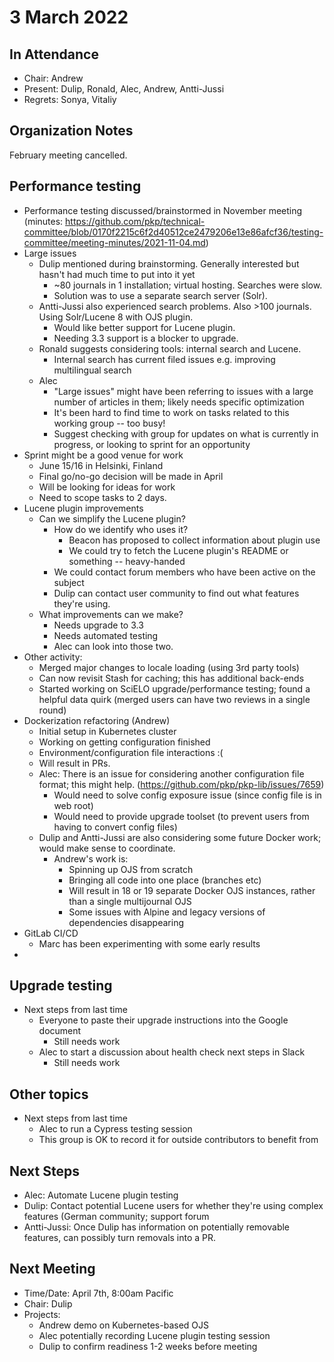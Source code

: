 # 3 March 2022

In Attendance
-------------

- Chair: Andrew
- Present: Dulip, Ronald, Alec, Andrew, Antti-Jussi
- Regrets: Sonya, Vitaliy

Organization Notes
-------------------
February meeting cancelled.

Performance testing
-------------------
- Performance testing discussed/brainstormed in November meeting (minutes: https://github.com/pkp/technical-committee/blob/0170f2215c6f2d40512ce2479206e13e86afcf36/testing-committee/meeting-minutes/2021-11-04.md)
- Large issues
    - Dulip mentioned during brainstorming. Generally interested but hasn't had much time to put into it yet
        - ~80 journals in 1 installation; virtual hosting. Searches were slow.
        - Solution was to use a separate search server (Solr).
    - Antti-Jussi also experienced search problems. Also >100 journals. Using Solr/Lucene 8 with OJS plugin.
        - Would like better support for Lucene plugin.
        - Needing 3.3 support is a blocker to upgrade.
    - Ronald suggests considering tools: internal search and Lucene.
        - Internal search has current filed issues e.g. improving multilingual search
    - Alec
        - "Large issues" might have been referring to issues with a large number of articles in them; likely needs specific optimization
        - It's been hard to find time to work on tasks related to this working group -- too busy!
        - Suggest checking with group for updates on what is currently in progress, or looking to sprint for an opportunity
- Sprint might be a good venue for work
    - June 15/16 in Helsinki, Finland
    - Final go/no-go decision will be made in April
    - Will be looking for ideas for work
    - Need to scope tasks to 2 days.
- Lucene plugin improvements
    - Can we simplify the Lucene plugin?
        - How do we identify who uses it?
            - Beacon has proposed to collect information about plugin use
            - We could try to fetch the Lucene plugin's README or something -- heavy-handed
        - We could contact forum members who have been active on the subject
        - Dulip can contact user community to find out what features they're using.
    - What improvements can we make?
        - Needs upgrade to 3.3
        - Needs automated testing
        - Alec can look into those two.
- Other activity:
    - Merged major changes to locale loading (using 3rd party tools)
    - Can now revisit Stash for caching; this has additional back-ends
    - Started working on SciELO upgrade/performance testing; found a helpful data quirk (merged users can have two reviews in a single round)
- Dockerization refactoring (Andrew)
    - Initial setup in Kubernetes cluster
    - Working on getting configuration finished
    - Environment/configuration file interactions :(
    - Will result in PRs.
    - Alec: There is an issue for considering another configuration file format; this might help. (https://github.com/pkp/pkp-lib/issues/7659)
        - Would need to solve config exposure issue (since config file is in web root)
        - Would need to provide upgrade toolset (to prevent users from having to convert config files)
    - Dulip and Antti-Jussi are also considering some future Docker work; would make sense to coordinate.
        - Andrew's work is:
            - Spinning up OJS from scratch
            - Bringing all code into one place (branches etc)
            - Will result in 18 or 19 separate Docker OJS instances, rather than a single multijournal OJS
            - Some issues with Alpine and legacy versions of dependencies disappearing
- GitLab CI/CD
    - Marc has been experimenting with some early results
- 

Upgrade testing
---------------
- Next steps from last time
    - Everyone to paste their upgrade instructions into the Google document
        - Still needs work
    - Alec to start a discussion about health check next steps in Slack
        - Still needs work

Other topics
------------
- Next steps from last time
    - Alec to run a Cypress testing session
    - This group is OK to record it for outside contributors to benefit from

Next Steps
----------
- Alec: Automate Lucene plugin testing
- Dulip: Contact potential Lucene users for whether they're using complex features (German community; support forum
- Antti-Jussi: Once Dulip has information on potentially removable features, can possibly turn removals into a PR.

Next Meeting
------------

- Time/Date: April 7th, 8:00am Pacific
- Chair: Dulip
- Projects:
    - Andrew demo on Kubernetes-based OJS
    - Alec potentially recording Lucene plugin testing session
    - Dulip to confirm readiness 1-2 weeks before meeting
